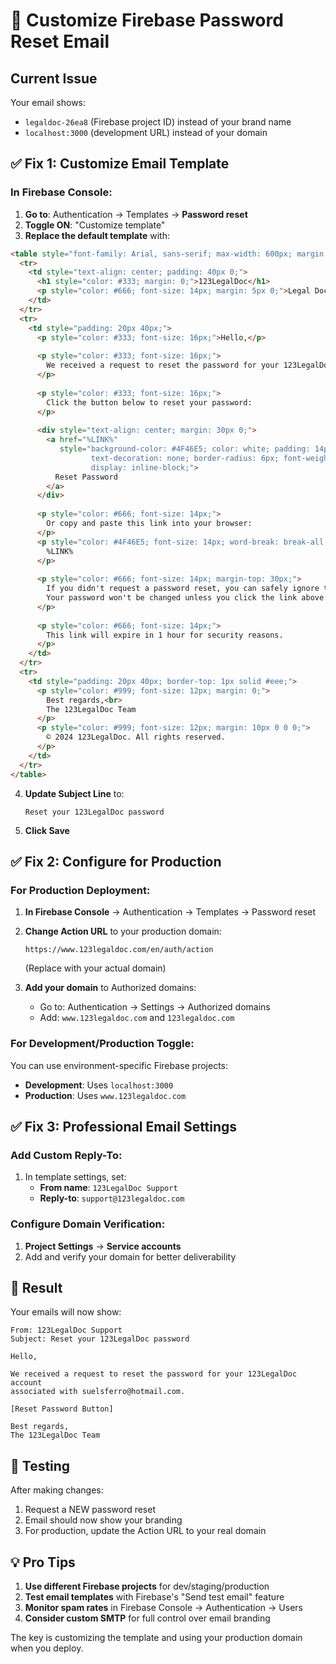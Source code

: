 # 🎨 Customize Firebase Password Reset Email

## Current Issue
Your email shows:
- `legaldoc-26ea8` (Firebase project ID) instead of your brand name
- `localhost:3000` (development URL) instead of your domain

## ✅ Fix 1: Customize Email Template

### In Firebase Console:

1. **Go to**: Authentication → Templates → **Password reset**
2. **Toggle ON**: "Customize template"
3. **Replace the default template** with:

```html
<table style="font-family: Arial, sans-serif; max-width: 600px; margin: 0 auto;">
  <tr>
    <td style="text-align: center; padding: 40px 0;">
      <h1 style="color: #333; margin: 0;">123LegalDoc</h1>
      <p style="color: #666; font-size: 14px; margin: 5px 0;">Legal Documents Made Simple</p>
    </td>
  </tr>
  <tr>
    <td style="padding: 20px 40px;">
      <p style="color: #333; font-size: 16px;">Hello,</p>
      
      <p style="color: #333; font-size: 16px;">
        We received a request to reset the password for your 123LegalDoc account associated with <strong>%EMAIL%</strong>.
      </p>
      
      <p style="color: #333; font-size: 16px;">
        Click the button below to reset your password:
      </p>
      
      <div style="text-align: center; margin: 30px 0;">
        <a href="%LINK%" 
           style="background-color: #4F46E5; color: white; padding: 14px 30px; 
                  text-decoration: none; border-radius: 6px; font-weight: bold; 
                  display: inline-block;">
          Reset Password
        </a>
      </div>
      
      <p style="color: #666; font-size: 14px;">
        Or copy and paste this link into your browser:
      </p>
      <p style="color: #4F46E5; font-size: 14px; word-break: break-all;">
        %LINK%
      </p>
      
      <p style="color: #666; font-size: 14px; margin-top: 30px;">
        If you didn't request a password reset, you can safely ignore this email. 
        Your password won't be changed unless you click the link above.
      </p>
      
      <p style="color: #666; font-size: 14px;">
        This link will expire in 1 hour for security reasons.
      </p>
    </td>
  </tr>
  <tr>
    <td style="padding: 20px 40px; border-top: 1px solid #eee;">
      <p style="color: #999; font-size: 12px; margin: 0;">
        Best regards,<br>
        The 123LegalDoc Team
      </p>
      <p style="color: #999; font-size: 12px; margin: 10px 0 0 0;">
        © 2024 123LegalDoc. All rights reserved.
      </p>
    </td>
  </tr>
</table>
```

4. **Update Subject Line** to:
   ```
   Reset your 123LegalDoc password
   ```

5. **Click Save**

## ✅ Fix 2: Configure for Production

### For Production Deployment:

1. **In Firebase Console** → Authentication → Templates → Password reset
2. **Change Action URL** to your production domain:
   ```
   https://www.123legaldoc.com/en/auth/action
   ```
   (Replace with your actual domain)

3. **Add your domain** to Authorized domains:
   - Go to: Authentication → Settings → Authorized domains
   - Add: `www.123legaldoc.com` and `123legaldoc.com`

### For Development/Production Toggle:

You can use environment-specific Firebase projects:
- **Development**: Uses `localhost:3000`
- **Production**: Uses `www.123legaldoc.com`

## ✅ Fix 3: Professional Email Settings

### Add Custom Reply-To:
1. In template settings, set:
   - **From name**: `123LegalDoc Support`
   - **Reply-to**: `support@123legaldoc.com`

### Configure Domain Verification:
1. **Project Settings** → **Service accounts**
2. Add and verify your domain for better deliverability

## 📧 Result

Your emails will now show:

```
From: 123LegalDoc Support
Subject: Reset your 123LegalDoc password

Hello,

We received a request to reset the password for your 123LegalDoc account 
associated with suelsferro@hotmail.com.

[Reset Password Button]

Best regards,
The 123LegalDoc Team
```

## 🔄 Testing

After making changes:
1. Request a NEW password reset
2. Email should now show your branding
3. For production, update the Action URL to your real domain

## 💡 Pro Tips

1. **Use different Firebase projects** for dev/staging/production
2. **Test email templates** with Firebase's "Send test email" feature
3. **Monitor spam rates** in Firebase Console → Authentication → Users
4. **Consider custom SMTP** for full control over email branding

The key is customizing the template and using your production domain when you deploy.